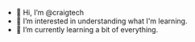 - 👋 Hi, I’m @craigtech
- 👀 I’m interested in understanding what I'm learning.
- 🌱 I’m currently learning a bit of everything.

<!---
craigtech/craigtech is a ✨ special ✨ repository because its `README.md` (this file) appears on your GitHub profile.
You can click the Preview link to take a look at your changes.
--->
